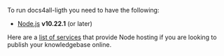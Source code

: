 <!--- 

layout: post
title: ¿Cómo crear un programa que aprenda por si solo?
description: "Un programa que aprenda de forma autónoma, es algo muy complejo."
category: ai
tags: ["series", "fiction"]
comments: true 

--->

To run docs4all-ligth you need to have the following:

* [Node.js](http://nodejs.org) **v10.22.1** (or later)

Here are a [list of services](https://github.com/joyent/node/wiki/Node-Hosting) that provide Node hosting
if you are looking to publish your knowledgebase online.

